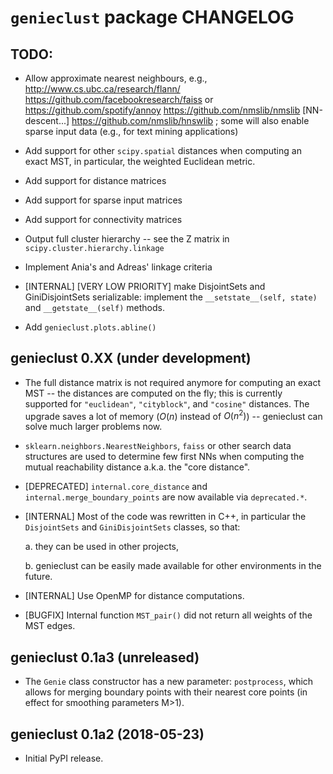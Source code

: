 `genieclust` package CHANGELOG
==============================

## TODO:

-   Allow approximate nearest neighbours, e.g.,
    <http://www.cs.ubc.ca/research/flann/>
    <https://github.com/facebookresearch/faiss> or
    <https://github.com/spotify/annoy>
    <https://github.com/nmslib/nmslib> [NN-descent...]
    <https://github.com/nmslib/hnswlib> ; some will also enable
    sparse input data (e.g., for text mining applications)

-   Add support for other `scipy.spatial` distances when
    computing an exact MST, in particular, the weighted Euclidean
    metric.

-   Add support for distance matrices

-   Add support for sparse input matrices

-   Add support for connectivity matrices

-   Output full cluster hierarchy -- see the Z matrix in
    `scipy.cluster.hierarchy.linkage`

-   Implement Ania's and Adreas' linkage criteria

-   [INTERNAL] [VERY LOW PRIORITY] make DisjointSets and
    GiniDisjointSets serializable: implement the
    `__setstate__(self, state)` and
    `__getstate__(self)` methods.

-   Add `genieclust.plots.abline()`


## genieclust 0.XX (under development)

-   The full distance matrix is not required anymore for computing an
    exact MST -- the distances are computed on the fly; this is
    currently supported for `"euclidean"`,
    `"cityblock"`, and `"cosine"`
    distances. The upgrade saves a lot of memory ($O(n)$ instead
    of $O(n^2)$)  -- genieclust can solve much larger problems now.

-   `sklearn.neighbors.NearestNeighbors`,
    `faiss` or other search data structures are used to
    determine few first NNs when computing the mutual reachability
    distance a.k.a. the "core distance".

-   [DEPRECATED] `internal.core_distance` and
    `internal.merge_boundary_points` are now available via
    `deprecated.*`.

-   [INTERNAL] Most of the code was rewritten in C++, in
    particular the `DisjointSets` and
    `GiniDisjointSets` classes, so that:

    a. they can be used in other projects,

    b. genieclust can be easily made available for other environments in the
    future.

-   [INTERNAL] Use OpenMP for distance computations.

-   [BUGFIX] Internal function `MST_pair()` did not return all
    weights of the MST edges.


## genieclust 0.1a3 (unreleased)

-   The `Genie` class constructor has a new parameter:
    `postprocess`, which allows for merging boundary
    points with their nearest core points (in effect for smoothing
    parameters M>1).


## genieclust 0.1a2 (2018-05-23)

-   Initial PyPI release.
